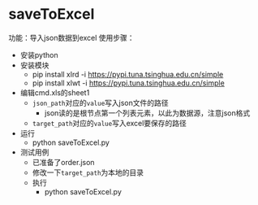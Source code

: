 # saveToExcel
功能：导入json数据到excel
使用步骤：
+ 安装python
+ 安装模块
  + pip install xlrd -i https://pypi.tuna.tsinghua.edu.cn/simple
  + pip install xlwt -i https://pypi.tuna.tsinghua.edu.cn/simple
+ 编辑cmd.xls的sheet1
  + `json_path`对应的`value`写入json文件的路径
    + json读的是根节点第一个列表元素，以此为数据源，注意json格式
  + `target_path`对应的`value`写入excel要保存的路径
+ 运行
  + python saveToExcel.py
+ 测试用例
  + 已准备了order.json
  + 修改一下`target_path`为本地的目录
  + 执行
    + python saveToExcel.py